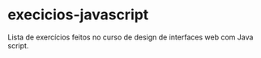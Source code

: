 # execicios-javascript
Lista de exercícios feitos no curso de design de interfaces web com Java script.

